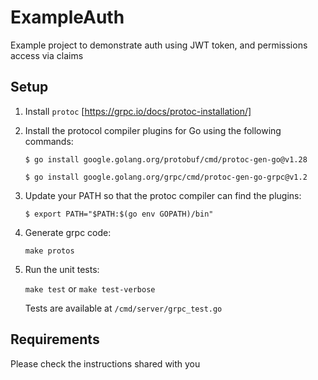 # ExampleAuth

Example project to demonstrate auth using JWT token, and permissions access via claims


## Setup

1. Install `protoc` [https://grpc.io/docs/protoc-installation/]

2. Install the protocol compiler plugins for Go using the following commands:

    `$ go install google.golang.org/protobuf/cmd/protoc-gen-go@v1.28`

    `$ go install google.golang.org/grpc/cmd/protoc-gen-go-grpc@v1.2`

3. Update your PATH so that the protoc compiler can find the plugins:

    `$ export PATH="$PATH:$(go env GOPATH)/bin"`

4. Generate grpc code:

    `make protos`

5. Run the unit tests:

    `make test` or `make test-verbose`

    Tests are available at `/cmd/server/grpc_test.go`


## Requirements

Please check the instructions shared with you
